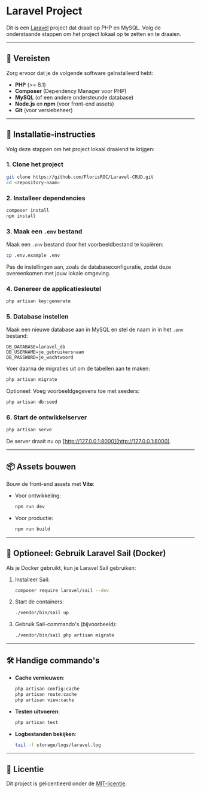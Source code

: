 # Laravel Project

Dit is een [Laravel](https://laravel.com/) project dat draait op PHP en MySQL. Volg de onderstaande stappen om het project lokaal op te zetten en te draaien.

---

## 🚀 Vereisten
Zorg ervoor dat je de volgende software geïnstalleerd hebt:

- **PHP** (>= 8.1)
- **Composer** (Dependency Manager voor PHP)
- **MySQL** (of een andere ondersteunde database)
- **Node.js** en **npm** (voor front-end assets)
- **Git** (voor versiebeheer)

---

## 📂 Installatie-instructies

Volg deze stappen om het project lokaal draaiend te krijgen:

### 1. Clone het project
```bash
git clone https://github.com/FlorisROC/Laravel-CRUD.git 
cd <repository-naam>
```

### 2. Installeer dependencies
```bash
composer install
npm install
```

### 3. Maak een `.env` bestand
Maak een `.env` bestand door het voorbeeldbestand te kopiëren:
```bash
cp .env.example .env
```
Pas de instellingen aan, zoals de databaseconfiguratie, zodat deze overeenkomen met jouw lokale omgeving.

### 4. Genereer de applicatiesleutel
```bash
php artisan key:generate
```

### 5. Database instellen
Maak een nieuwe database aan in MySQL en stel de naam in in het `.env` bestand:
```
DB_DATABASE=laravel_db
DB_USERNAME=je_gebruikersnaam
DB_PASSWORD=je_wachtwoord
```

Voer daarna de migraties uit om de tabellen aan te maken:
```bash
php artisan migrate
```

Optioneel: Voeg voorbeeldgegevens toe met seeders:
```bash
php artisan db:seed
```

### 6. Start de ontwikkelserver
```bash
php artisan serve
```
De server draait nu op [http://127.0.0.1:8000](http://127.0.0.1:8000).

---

## 📦 Assets bouwen
Bouw de front-end assets met **Vite**:
- Voor ontwikkeling:
  ```bash
  npm run dev
  ```
- Voor productie:
  ```bash
  npm run build
  ```

---

## 🐳 Optioneel: Gebruik Laravel Sail (Docker)
Als je Docker gebruikt, kun je Laravel Sail gebruiken:
1. Installeer Sail:
   ```bash
   composer require laravel/sail --dev
   ```
2. Start de containers:
   ```bash
   ./vendor/bin/sail up
   ```
3. Gebruik Sail-commando's (bijvoorbeeld):
   ```bash
   ./vendor/bin/sail php artisan migrate
   ```

---

## 🛠️ Handige commando's
- **Cache vernieuwen**:
  ```bash
  php artisan config:cache
  php artisan route:cache
  php artisan view:cache
  ```
- **Testen uitvoeren**:
  ```bash
  php artisan test
  ```
- **Logbestanden bekijken**:
  ```bash
  tail -f storage/logs/laravel.log
  ```

---

## 📝 Licentie
Dit project is gelicentieerd onder de [MIT-licentie](LICENSE).
